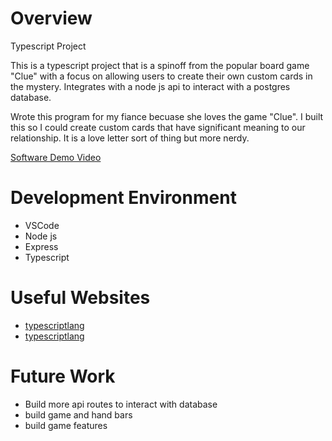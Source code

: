 # Overview

Typescript Project

This is a typescript project that is a spinoff from the popular board game "Clue" with a focus on allowing users to create their own custom cards in the mystery. Integrates with a node js api to interact with a postgres database.

Wrote this program for my fiance becuase she loves the game "Clue". I built this so I could create custom cards that have significant meaning to our relationship. It is a love letter sort of thing but more nerdy.

[Software Demo Video](http://youtube.link.goes.here)

# Development Environment

- VSCode
- Node js
- Express
- Typescript

# Useful Websites

- [typescriptlang](https://www.typescriptlang.org/docs/handbook/typescript-in-5-minutes.html)
- [typescriptlang](https://www.typescriptlang.org/cheatsheets)

# Future Work

- Build more api routes to interact with database
- build game and hand bars
- build game features
